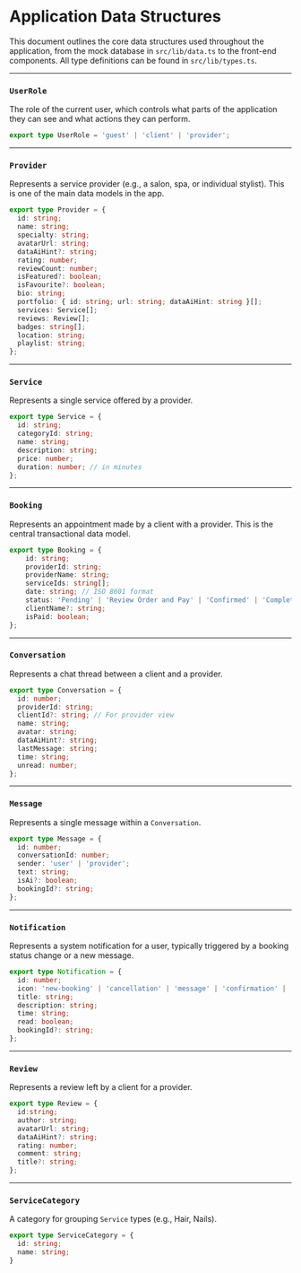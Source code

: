 # Application Data Structures

This document outlines the core data structures used throughout the application, from the mock database in `src/lib/data.ts` to the front-end components. All type definitions can be found in `src/lib/types.ts`.

---

### `UserRole`
The role of the current user, which controls what parts of the application they can see and what actions they can perform.

```typescript
export type UserRole = 'guest' | 'client' | 'provider';
```

---

### `Provider`
Represents a service provider (e.g., a salon, spa, or individual stylist). This is one of the main data models in the app.

```typescript
export type Provider = {
  id: string;
  name: string;
  specialty: string;
  avatarUrl: string;
  dataAiHint?: string;
  rating: number;
  reviewCount: number;
  isFeatured?: boolean;
  isFavourite?: boolean;
  bio: string;
  portfolio: { id: string; url: string; dataAiHint: string }[];
  services: Service[];
  reviews: Review[];
  badges: string[];
  location: string;
  playlist: string;
};
```

---

### `Service`
Represents a single service offered by a provider.

```typescript
export type Service = {
  id: string;
  categoryId: string;
  name: string;
  description: string;
  price: number;
  duration: number; // in minutes
};
```

---

### `Booking`
Represents an appointment made by a client with a provider. This is the central transactional data model.

```typescript
export type Booking = {
    id: string;
    providerId: string;
    providerName: string;
    serviceIds: string[];
    date: string; // ISO 8601 format
    status: 'Pending' | 'Review Order and Pay' | 'Confirmed' | 'Completed' | 'Cancelled';
    clientName?: string;
    isPaid: boolean;
};
```

---

### `Conversation`
Represents a chat thread between a client and a provider.

```typescript
export type Conversation = {
  id: number;
  providerId: string;
  clientId?: string; // For provider view
  name: string;
  avatar: string;
  dataAiHint?: string;
  lastMessage: string;
  time: string;
  unread: number;
};
```

---

### `Message`
Represents a single message within a `Conversation`.

```typescript
export type Message = {
  id: number;
  conversationId: number;
  sender: 'user' | 'provider';
  text: string;
  isAi?: boolean;
  bookingId?: string;
};
```

---

### `Notification`
Represents a system notification for a user, typically triggered by a booking status change or a new message.

```typescript
export type Notification = {
  id: number;
  icon: 'new-booking' | 'cancellation' | 'message' | 'confirmation' | 'payment';
  title: string;
  description: string;
  time: string;
  read: boolean;
  bookingId?: string;
};
```

---

### `Review`
Represents a review left by a client for a provider.

```typescript
export type Review = {
  id:string;
  author: string;
  avatarUrl: string;
  dataAiHint?: string;
  rating: number;
  comment: string;
  title?: string;
};
```

---

### `ServiceCategory`
A category for grouping `Service` types (e.g., Hair, Nails).

```typescript
export type ServiceCategory = {
  id: string;
  name: string;
}
```
